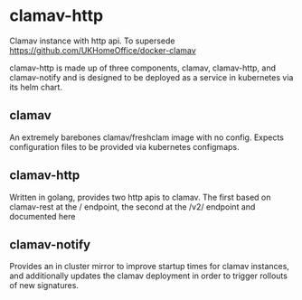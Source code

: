 # clamav-http
Clamav instance with http api. To supersede https://github.com/UKHomeOffice/docker-clamav

clamav-http is made up of three components, clamav, clamav-http, and clamav-notify and is designed to be deployed as a service in kubernetes via its helm chart.

## clamav

An extremely barebones clamav/freshclam image with no config. Expects configuration files to be provided via kubernetes configmaps.

## clamav-http

Written in golang, provides two http apis to clamav. The first based on clamav-rest at the / endpoint, the second at the /v2/ endpoint and documented here

## clamav-notify

Provides an in cluster mirror to improve startup times for clamav instances, and additionally updates the clamav deployment in order to trigger rollouts of new signatures.
